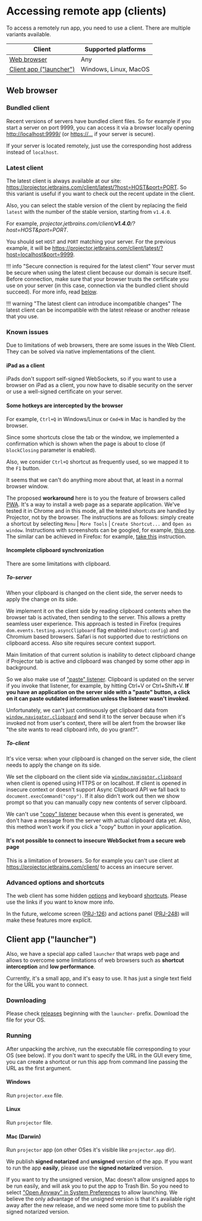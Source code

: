 # Accessing remote app (clients)

To access a remotely run app, you need to use a client. There are multiple variants available.

Client | Supported platforms
---|---
[Web browser](#web-browser) | Any
[Client app ("launcher")](#client-app-launcher) | Windows, Linux, MacOS

## Web browser

### Bundled client

Recent versions of servers have bundled client files. So for example if you start a server on port 9999, you can access it via a browser locally opening <http://localhost:9999/> (or <https://...> if your server is secure).

If your server is located remotely, just use the corresponding host address instead of `localhost`.

### Latest client

The latest client is always available at our site: <https://projector.jetbrains.com/client/latest/?host=HOST&port=PORT>. So this variant is useful if you want to check out the recent update in the client.

Also, you can select the stable version of the client by replacing the field `latest` with the number of the stable version, starting from `v1.4.0`.

For example, _projector.jetbrains.com/client/**v1.4.0**/?host=HOST&port=PORT_.

You should set `HOST` and `PORT` matching your server. For the previous example, it will be <https://projector.jetbrains.com/client/latest/?host=localhost&port=9999>.

!!! info "Secure connection is required for the latest client"
    Your server must be secure when using the latest client because our domain is secure itself. Before connection, make sure that your browser trusts the certificate you use on your server (in this case, connection via the bundled client should succeed). For more info, read [below](#its-not-possible-to-connect-to-insecure-websocket-from-a-secure-web-page).

!!! warning "The latest client can introduce incompatible changes"
    The latest client can be incompatible with the latest release or another release that you use. 

### Known issues

Due to limitations of web browsers, there are some issues in the Web Client. They can be solved via native implementations of the client.

#### iPad as a client

iPads don't support self-signed WebSockets, so if you want to use a browser on iPad as a client, you now have to disable security on the server or use a well-signed certificate on your server.

#### Some hotkeys are intercepted by the browser

For example, `Ctrl+Q` in Windows/Linux or `Cmd+N` in Mac is handled by the browser.

Since some shortcuts close the tab or the window, we implemented a confirmation which is shown when the page is about to close (if `blockClosing` parameter is enabled).

Also, we consider `Ctrl+Q` shortcut as frequently used, so we mapped it to the `F1` button.

It seems that we can't do anything more about that, at least in a normal browser window.

The proposed **workaround** here is to you the feature of browsers called [PWA](https://en.wikipedia.org/wiki/Progressive_web_application). It's a way to install a web page as a separate application. We've tested it in Chrome and in this mode, all the tested shortcuts are handled by Projector, not by the browser. The instructions are as follows: simply create a shortcut by selecting `Menu` | `More Tools` | `Create Shortcut...` and `Open as window`. Instructions with screenshots can be googled, for example, [this one](https://ccm.net/faq/9934-create-a-desktop-shortcut-on-google-chrome). The similar can be achieved in Firefox: for example, [take this](https://www.maketecheasier.com/enable-site-specific-browser-firefox/) instruction.

#### Incomplete clipboard synchronization

There are some limitations with clipboard.

##### To-server

When your clipboard is changed on the client side, the server needs to apply the change on its side.

We implement it on the client side by reading clipboard contents when the browser tab is activated, then sending to the server. 
This allows a pretty seamless user experience.
This approach is tested in Firefox (requires `dom.events.testing.asyncClipboard` flag enabled in`about:config`) and Chromium based browsers.
Safari is not supported due to restrictions on clipboard access.
Also site requires secure context support.

Main limitation of that current solution is inability to detect clipboard change if Projector tab is active and clipboard was changed 
by some other app in background.

So we also make use of ["paste" listener](https://developer.mozilla.org/en-US/docs/Web/API/Element/paste_event). Clipboard is updated on the server if you invoke that listener, for example, by hitting Ctrl+V or Ctrl+Shift+V. **If you have an application on the server side with a "paste" button, a click on it can paste outdated information unless the listener wasn't invoked**.

Unfortunately, we can't just continuously get clipboard data from [`window.navigator.clipboard`](https://developer.mozilla.org/en-US/docs/Web/API/Navigator/clipboard) and send it to the server because when it's invoked not from user's context, there will be alert from the browser like "the site wants to read clipboard info, do you grant?".

##### To-client

It's vice versa: when your clipboard is changed on the server side, the client needs to apply the change on its side.

We set the clipboard on the client side via [`window.navigator.clipboard`](https://developer.mozilla.org/en-US/docs/Web/API/Navigator/clipboard) when client is opened using HTTPS or on localhost. If client is opened in insecure context or doesn't support Async Clipboard API we fall back to `document.execCommand("copy")`. If it also didn't work out then we show prompt so that you can manually copy new contents of server clipboard.

We can't use ["copy" listener](https://developer.mozilla.org/en-US/docs/Web/API/Element/copy_event) because when this event is generated, we don't have a message from the server with actual clipboard data yet. Also, this method won't work if you click a "copy" button in your application.

#### It's not possible to connect to insecure WebSocket from a secure web page

This is a limitation of browsers. So for example you can't use client at <https://projector.jetbrains.com/client/> to access an insecure server.

### Advanced options and shortcuts

The web client has some hidden [options](https://github.com/JetBrains/projector-client/tree/master/projector-client-web#page-parameters) and keyboard [shortcuts](https://github.com/JetBrains/projector-client/tree/master/projector-client-web#shortcuts). Please use the links if you want to know more info.

In the future, welcome screen ([PRJ-126](https://youtrack.jetbrains.com/issue/PRJ-126)) and actions panel ([PRJ-248](https://youtrack.jetbrains.com/issue/PRJ-248)) will make these features more explicit.

## Client app ("launcher")

Also, we have a special app called `launcher` that wraps web page and allows to overcome some limitations of web browsers such as **shortcut interception** and **low performance**.

Currently, it's a small app, and it's easy to use. It has just a single text field for the URL you want to connect.

### Downloading

Please check [releases](https://github.com/JetBrains/projector-client/releases) beginning with the `launcher-` prefix. Download the file for your OS.

### Running

After unpacking the archive, run the executable file corresponding to your OS (see below). If you don't want to specify the URL in the GUI every time, you can create a shortcut or run this app from command line passing the URL as the first argument.

#### Windows

Run `projector.exe` file.

#### Linux

Run `projector` file.

#### Mac (Darwin)

Run `projector` app (on other OSes it's visible like `projector.app` dir).

We publish **signed notarized** and **unsigned** version of the app. If you want to run the app **easily**, please use the **signed notarized** version.

If you want to try the unsigned version, Mac doesn't allow unsigned apps to be run easily, and will ask you to put the app to Trash Bin. So you need to select ["Open Anyway" in System Preferences](https://stackoverflow.com/a/59899342) to allow launching. We believe the only advantage of the unsigned version is that it's available right away after the new release, and we need some more time to publish the signed notarized version.
